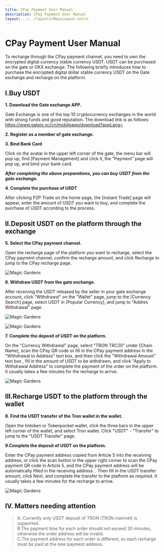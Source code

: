 ```yaml
---
title: CPay Payment User Manual
description: CPay Payment User Manual
layout: ../../layouts/MainLayout.astro
---
```


# CPay Payment User Manual   
To recharge through the CPay payment channel, you need to own the encrypted digital currency stable currency USDT. USDT can be purchased on the gate or OKX exchange. The following briefly introduces how to purchase the encrypted digital dollar stable currency USDT on the Gate exchange and recharge on the platform.
     
## **Ⅰ.Buy USDT**   
**1. Download the Gate exchange APP.**    

Gate Exchange is one of the top 10 cryptocurrency exchanges in the world with strong funds and good reputation. The download link is as follows: https://www.gateio.vc/cn/mobileapp/download?appLang= 

**2. Register as a member of gate exchange.**  

**3. Bind Bank Card**     

Click on the avatar in the upper left corner of the gate, the menu bar will pop up, find [Payment Management] and click it, the “Payment” page will pop up, and bind your bank card.     
     

**_After completing the above preparations, you can buy USDT from the gate exchange._**   
     
**4. Complete the purchase of USDT**    

After clicking P2P Trade on the home page, the [Instant Trade] page will appear, enter the amount of USDT you want to buy, and complete the purchase of USDT according to the process.   
    
## **Ⅱ.Deposit USDT on the platform through the exchange** ##     

**5. Select the CPay payment channel.**    

Open the recharge page of the platform you want to recharge, select the CPay payment channel, confirm the recharge amount, and click Recharge to jump to the CPay recharge page.   

![](/1cpayQrcode.jpg "Magic Gardens")   

**6. Withdraw USDT from the gate exchange.**      

After receiving the USDT released by the seller in your gate exchange account, click “Withdrawal" on the "Wallet" page, jump to the [Currency Search] page, select USDT in [Popular Currency], and jump to "Addres Withdrawal" page.  

![](/2withdraw.jpg "Magic Gardens")   
    
![](/3selectUSDT.jpg "Magic Gardens")    

**7. Complete the deposit of USDT on the platform.**    

On the "Currency Withdrawal" page, select "TRON TRC20" under [Chain Name], scan the CPay QR code or fill in the CPay payment address in the "Withdrawal to Address" text box, and then click the "Withdrawal Amount" text box , fill in the amount of USDT to be withdrawn, and click "Apply to Withdrawal Address" to complete the payment of the order on the platform. It usually takes a few minutes for the recharge to arrive.   
    
![](/4applywithdraw.jpg "Magic Gardens") 

    
## **Ⅲ.Recharge USDT to the platform through the wallet** ##   

**8. Find the USDT transfer of the Tron wallet in the wallet.**     

Open the Imtoken or Tokenpocket wallet, click the three bars in the upper left corner of the wallet, and select Tron wallet. Click "USDT" - "Transfer" to jump to the "USDT Transfer" page.
    
**9.Complete the deposit of USDT on the platform.**    

Enter the CPay payment address copied from Article 5 into the receiving address, or click the scan button in the upper right corner to scan the CPay payment QR code in Article 5, and the CPay payment address will be automatically filled in the receiving address. . Then fill in the USDT transfer amount, click Next, and complete the transfer to the platform as required. It usually takes a few minutes for the recharge to arrive.

![](/5walletrecharge.jpg "Magic Gardens")     

## **Ⅳ. Matters needing attention** ##       

>A. Currently only USDT deposit of TRON (TRON mainnet) is supported.     
>B.The payment time for each order should not exceed 30 minutes, otherwise the order address will be invalid.  
>C.The payment address for each order is different, so each recharge must be paid at the new payment address.
